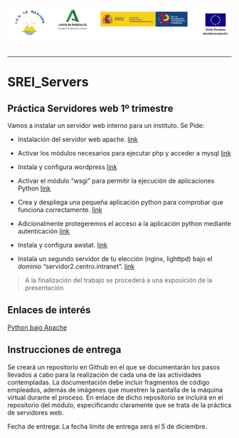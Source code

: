 <p style="text-aling:center;height:100px"><img src="/md/res/_banner.png"></p>

---

# SREI_Servers

## Práctica Servidores web 1º trimestre

Vamos a instalar un servidor web interno para un instituto. Se Pide:

* Instalación del servidor web apache.
[link](/md/1.md)

* Activar los módulos necesarios para ejecutar php y acceder a mysql
[link](/md/2.md)

* Instala y configura wordpress
[link](/md/3.md)

* Activar el módulo “wsgi” para permitir la ejecución de aplicaciones Python
[link](/md/4.md)

* Crea y despliega una pequeña aplicación python para comprobar que funciona correctamente.
[link](/md/5.md)

* Adicionalmente protegeremos el acceso a la aplicación python mediante autenticación
[link](/md/6.md)

* Instala y configura awstat.
[link](/md/7.md)

* Instala un segundo servidor de tu elección (nginx, lighttpd) bajo el dominio “servidor2.centro.intranet”.
[link](/md/8.md)

> A la finalización del trabajo se procederá a una exposición de la presentación

## Enlaces de interés

[Python bajo Apache](https://uniwebsidad.com/libros/python/capitulo-13/python-bajo-apache)


## Instrucciones de entrega
Se creará un repositorio en Github en el que se documentarán los pasos llevados a cabo para la realización de cada una de las actividades contempladas. La documentación debe incluir fragmentos de código empleados, además de imágenes que muestren la pantalla de la máquina virtual durante el proceso.
En enlace de dicho repositorio se incluirá en el repositorio del módulo, especificando claramente que se trata de la práctica de servidores web.

Fecha de entrega: La fecha límite de entrega será el 5 de diciembre.
